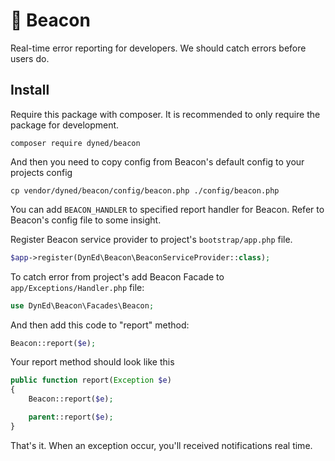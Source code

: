 # :loudspeaker: Beacon
Real-time error reporting for developers. We should catch errors before users do. 

## Install
Require this package with composer. It is recommended to only require the package for development.

```
composer require dyned/beacon
```

And then you need to copy config from Beacon's default config to your projects config 
```
cp vendor/dyned/beacon/config/beacon.php ./config/beacon.php
```
You can add `BEACON_HANDLER` to specified report handler for Beacon. Refer to Beacon's config file to some insight. 

Register Beacon service provider to project's `bootstrap/app.php` file.
```php
$app->register(DynEd\Beacon\BeaconServiceProvider::class);
```

To catch error from project's add Beacon Facade to `app/Exceptions/Handler.php` file:
```php
use DynEd\Beacon\Facades\Beacon;

```
And then add this code to "report" method:
```php
Beacon::report($e);
``` 

Your report method should look like this
```php
public function report(Exception $e)
{
    Beacon::report($e);

    parent::report($e);
}
```

That's it. When an exception occur, you'll received notifications real time.